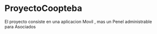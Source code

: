 # ProyectoCoopteba
El proyecto consiste en una aplicacion Movil , mas un Penel administrable para Asociados
